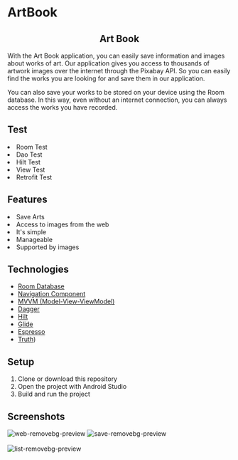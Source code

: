 # ArtBook
<div align="center"><h2>Art Book</h2> </div>


 <p>With the Art Book application, you can easily save information and images about works of art. Our application gives you access to thousands of artwork images over the internet through the Pixabay API. So you can easily find the works you are looking for and save them in our application.

You can also save your works to be stored on your device using the Room database. In this way, even without an internet connection, you can always access the works you have recorded.</p>

## Test
  <List>
        <li>Room Test</li>
        <li>Dao Test</li>
        <li>Hilt Test</li>
        <li>View Test</li>
        <li>Retrofit Test</li>
      </List>
      
## Features
  <List>
        <li>Save Arts</li>
        <li>Access to images from the web</li>
        <li>It's simple</li>
        <li>Manageable</li>
        <li>Supported by images</li>
      </List>
           

## Technologies

- [Room Database](https://developer.android.com/topic/libraries/architecture/room)
- [Navigation Component](https://developer.android.com/guide/navigation)
- [MVVM (Model-View-ViewModel)](https://developer.android.com/jetpack/docs/guide#recommended-app-arch)
- [Dagger](https://dagger.dev)
- [Hilt](https://developer.android.com/training/dependency-injection/hilt-android)
- [Glide](https://github.com/bumptech/glide)
- [Espresso]([Glide](https://github.com/bumptech/glide))
- [Truth](https://truth.dev))


## Setup
1. Clone or download this repository
2. Open the project with Android Studio
4. Build and run the project


## Screenshots

![web-removebg-preview](https://user-images.githubusercontent.com/100201401/234916713-8ee2f6ab-c656-4ee6-968f-09f3b6f8d1a1.png)
![save-removebg-preview](https://user-images.githubusercontent.com/100201401/234916731-3cc7d7d1-a28c-43bc-b315-9a538b4690ad.png)
 </br></br>
![list-removebg-preview](https://user-images.githubusercontent.com/100201401/234916742-ea361bc2-b0f7-497e-98a7-04052425f91f.png)


